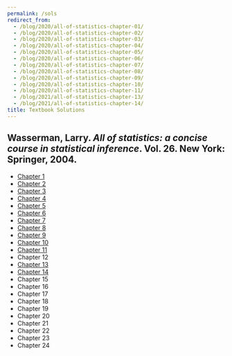 ```yaml
---
permalink: /sols
redirect_from:
  - /blog/2020/all-of-statistics-chapter-01/
  - /blog/2020/all-of-statistics-chapter-02/
  - /blog/2020/all-of-statistics-chapter-03/
  - /blog/2020/all-of-statistics-chapter-04/
  - /blog/2020/all-of-statistics-chapter-05/
  - /blog/2020/all-of-statistics-chapter-06/
  - /blog/2020/all-of-statistics-chapter-07/
  - /blog/2020/all-of-statistics-chapter-08/
  - /blog/2020/all-of-statistics-chapter-09/
  - /blog/2020/all-of-statistics-chapter-10/
  - /blog/2020/all-of-statistics-chapter-11/
  - /blog/2021/all-of-statistics-chapter-13/
  - /blog/2021/all-of-statistics-chapter-14/
title: Textbook Solutions
---
```


## Wasserman, Larry. *All of statistics: a concise course in statistical inference*. Vol. 26. New York: Springer, 2004.

* [Chapter 1](/assets/pdf/all_of_statistics_chapter_1_solutions.pdf)
* [Chapter 2](/assets/pdf/all_of_statistics_chapter_2_solutions.pdf)
* [Chapter 3](/assets/pdf/all_of_statistics_chapter_3_solutions.pdf)
* [Chapter 4](/assets/pdf/all_of_statistics_chapter_4_solutions.pdf)
* [Chapter 5](/assets/pdf/all_of_statistics_chapter_5_solutions.pdf)
* [Chapter 6](/assets/pdf/all_of_statistics_chapter_6_solutions.pdf)
* [Chapter 7](/assets/pdf/all_of_statistics_chapter_7_solutions.pdf)
* [Chapter 8](/assets/pdf/all_of_statistics_chapter_8_solutions.pdf)
* [Chapter 9](/assets/pdf/all_of_statistics_chapter_9_solutions.pdf)
* [Chapter 10](/assets/pdf/all_of_statistics_chapter_10_solutions.pdf)
* [Chapter 11](/assets/pdf/all_of_statistics_chapter_11_solutions.pdf)
* Chapter 12
* [Chapter 13](/assets/pdf/all_of_statistics_chapter_13_solutions.pdf)
* [Chapter 14](/assets/pdf/all_of_statistics_chapter_14_solutions.pdf)
* Chapter 15
* Chapter 16
* Chapter 17
* Chapter 18
* Chapter 19
* Chapter 20
* Chapter 21
* Chapter 22
* Chapter 23
* Chapter 24
